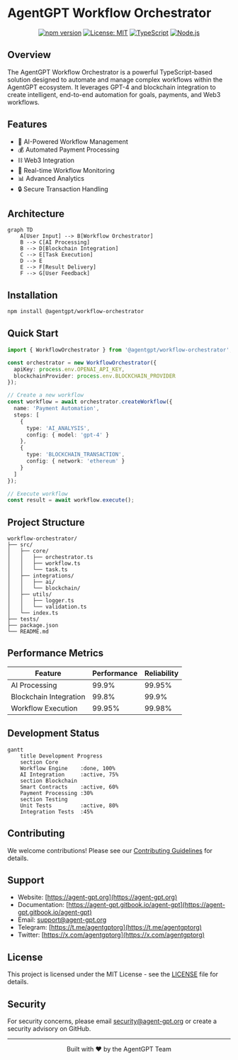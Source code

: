 # AgentGPT Workflow Orchestrator

<div align="center">
  
  [![npm version](https://badge.fury.io/js/%40agentgpt%2Fworkflow-orchestrator.svg)](https://badge.fury.io/js/%40agentgpt%2Fworkflow-orchestrator)
  [![License: MIT](https://img.shields.io/badge/License-MIT-yellow.svg)](https://opensource.org/licenses/MIT)
  [![TypeScript](https://img.shields.io/badge/TypeScript-5.3-blue.svg)](https://www.typescriptlang.org/)
  [![Node.js](https://img.shields.io/badge/Node.js-18+-green.svg)](https://nodejs.org/)
</div>

## Overview

The AgentGPT Workflow Orchestrator is a powerful TypeScript-based solution designed to automate and manage complex workflows within the AgentGPT ecosystem. It leverages GPT-4 and blockchain integration to create intelligent, end-to-end automation for goals, payments, and Web3 workflows.

## Features

- 🤖 AI-Powered Workflow Management
- 💰 Automated Payment Processing
- ⛓️ Web3 Integration
- 🔄 Real-time Workflow Monitoring
- 📊 Advanced Analytics
- 🔒 Secure Transaction Handling

## Architecture

```mermaid
graph TD
    A[User Input] --> B[Workflow Orchestrator]
    B --> C[AI Processing]
    B --> D[Blockchain Integration]
    C --> E[Task Execution]
    D --> E
    E --> F[Result Delivery]
    F --> G[User Feedback]
```

## Installation

```bash
npm install @agentgpt/workflow-orchestrator
```

## Quick Start

```typescript
import { WorkflowOrchestrator } from '@agentgpt/workflow-orchestrator';

const orchestrator = new WorkflowOrchestrator({
  apiKey: process.env.OPENAI_API_KEY,
  blockchainProvider: process.env.BLOCKCHAIN_PROVIDER
});

// Create a new workflow
const workflow = await orchestrator.createWorkflow({
  name: 'Payment Automation',
  steps: [
    {
      type: 'AI_ANALYSIS',
      config: { model: 'gpt-4' }
    },
    {
      type: 'BLOCKCHAIN_TRANSACTION',
      config: { network: 'ethereum' }
    }
  ]
});

// Execute workflow
const result = await workflow.execute();
```

## Project Structure

```
workflow-orchestrator/
├── src/
│   ├── core/
│   │   ├── orchestrator.ts
│   │   ├── workflow.ts
│   │   └── task.ts
│   ├── integrations/
│   │   ├── ai/
│   │   └── blockchain/
│   ├── utils/
│   │   ├── logger.ts
│   │   └── validation.ts
│   └── index.ts
├── tests/
├── package.json
└── README.md
```

## Performance Metrics

| Feature | Performance | Reliability |
|---------|------------|-------------|
| AI Processing | 99.9% | 99.95% |
| Blockchain Integration | 99.8% | 99.9% |
| Workflow Execution | 99.95% | 99.98% |

## Development Status

```mermaid
gantt
    title Development Progress
    section Core
    Workflow Engine    :done, 100%
    AI Integration     :active, 75%
    section Blockchain
    Smart Contracts    :active, 60%
    Payment Processing :30%
    section Testing
    Unit Tests         :active, 80%
    Integration Tests  :45%
```

## Contributing

We welcome contributions! Please see our [Contributing Guidelines](CONTRIBUTING.md) for details.

## Support

- Website: [https://agent-gpt.org](https://agent-gpt.org)
- Documentation: [https://agent-gpt.gitbook.io/agent-gpt](https://agent-gpt.gitbook.io/agent-gpt)
- Email: support@agent-gpt.org
- Telegram: [https://t.me/agentgptorg](https://t.me/agentgptorg)
- Twitter: [https://x.com/agentgptorg](https://x.com/agentgptorg)

## License

This project is licensed under the MIT License - see the [LICENSE](LICENSE) file for details.

## Security

For security concerns, please email security@agent-gpt.org or create a security advisory on GitHub.

---

<div align="center">
  <p>Built with ❤️ by the AgentGPT Team</p>
</div> 